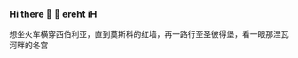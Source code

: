 ### Hi there 👋 👋 ereht iH
想坐火车横穿西伯利亚，直到莫斯科的红墙，再一路行至圣彼得堡，看一眼那涅瓦河畔的冬宫
<!--
**shudorcl/shudorcl** is a ✨ _special_ ✨ repository because its `README.md` (this file) appears on your GitHub profile.

Here are some ideas to get you started:

- 🔭 I’m currently working on ...
- 🌱 I’m currently learning ...
- 👯 I’m looking to collaborate on ...
- 🤔 I’m looking for help with ...
- 💬 Ask me about ...
- 📫 How to reach me: ...
- 😄 Pronouns: ...
- ⚡ Fun fact: ...
-->
